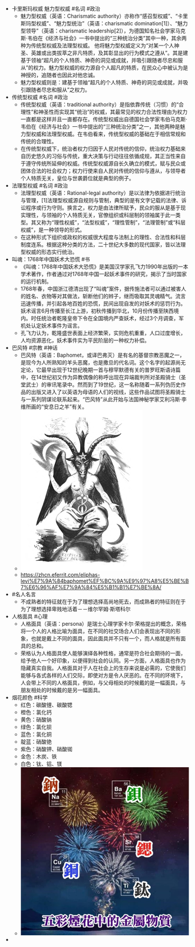 - 卡里斯玛权威 魅力型权威 #名词 #政治
	- 魅力型权威（英语：Charismatic authority）亦称作“感召型权威”、“卡里斯玛型权威”、“魅力型统治”（英语：charismatic domination[1]）、“魅力型领导”（英语：charismatic leadership[2]），为德国知名社会学家马克斯·韦伯在《经济与社会》一书中提出的“三种统治分类”其中一种，其余两种为传统型权威及法理型权威。 他将魅力型权威定义为“对某一个人神圣、英雄或出类拔萃之非凡特质，及其彰显出的行为模式之遵从”。其是建基于领袖“超凡的个人特质、神奇的洞见或成就，并吸引跟随者尽忠和服从”的权力。魅力型权威的权力源自个人超凡的特质，在民众心中被认为是神授的，追随者也因此对他忠诚。
	- 魅力型权威则是：建基于领袖“超凡的个人特质、神奇的洞见或成就，并吸引跟随者尽忠和服从”之权力。
- 传统型权威 #名词 #政治
	- 传统型权威（英语：traditional authority）是指依靠传统（习惯）的“合理性”和神圣性而实现其“统治”的权威，其最常见的权力合法性理由为权力一直都是这样并且一直都存在。传统型权威出自德国社会学家韦伯马克斯·韦伯在《经济与社会》一书中提出的“三种统治分类”之一，其他两种是魅力型权威和法理型权威。在韦伯看来，传统型权威的基础在于相信常规和传统的合理性。
	- 在传统型权威下，统治者权力归因于人民对传统的信仰，统治权力基础来自历史悠久的习俗与传统，重大决策与行动往往依循成规，其正当性来自于遵守传统所延伸的权威。传统型权威源自长久确立的模式，赋与民众或团体合法的社会权力；权力行使来自人民对传统的信仰与遵从，与领导者个人特质无关，皇位与世袭爵位就是典型的例子。
- 法理型权威 #名词 #政治
	- 法理型权威（英语：Rational-legal authority）是以法律为依据进行统治与管理，[1]法理型权威源自规则与管制，典型的是有文字记载的法律、诉讼程序或行为守则。换言之，权力是由法律所赋予，民众的服从是基于现实理性，与领袖的个人特质无关，官僚组织或科层制的领袖属于此一类型。其又称为“理性权威”，“法型权威”，“理性管制”，“法理管制”或“科层权威”，是一种领导的形式。
	- 在这种形式下组织或政权的权威很大程度与法制上的理性、合法性和科层制度连系。根据这种分类的方法，二十世纪大多数的现代国家，皆以法理型权威的形态实行统治。
- 叫魂：1768年中国妖术大恐慌 #书
	- 《叫魂：1768年中国妖术大恐慌》是美国汉学家孔飞力1990年出版的一本学术著作，作者通过对1768年中国一起妖术事件的研究，揭示了当时国家的运行机制。
	- 1768年春，中国浙江德清出现了“叫魂”案件，据传施法者可以通过被害人的姓名、衣物等对其做法，斩断他们的辫子，继而吸取其灵魂精气。流言迅速传播，并引起各地百姓的恐慌，民间出现自发的对妖术的惩罚行为。妖术谣言6月传播至长江上游，初秋传播到华北，10月份传播至陕西境内。时任统治者乾隆皇帝下令在全国境内严查妖术，经过3个月调查，军机处认定妖术事件为谣言。
	- 孔飞力认为，乾隆盛世表面上经济繁荣，实则危机重重，人口过度增长，人均资源恶化，妖术事件实为平民阶层的一种权力补偿。
- 巴风特 #宗教 #神话
	- 巴风特（英语：Baphomet，或译巴弗灭）是有名的基督宗教恶魔之一，是现今为人所熟知的羊头恶魔，也是撒旦的代名词。这个名字的起源尚无定论，它最早出现于12世纪晚期一首与穆罕默德有关的普罗旺斯语诗篇中，在14世纪初又作为异教偶像的称呼出现在异端裁判所对圣殿骑士（圣堂武士）的审讯笔录中。然而到了19世纪，这一名称随着一系列伪历史作品的出版又进入了以英语为母语的人们的视线，这些作品试图将圣殿骑士与一系列阴谋论联系起来。“巴风特”从此开始与法国神秘学家艾利冯斯·李维所画的“安息日之羊”有关。
	- ![image.png](../assets/image_1663122548392_0.png)
	- https://zhcn.eferrit.com/eliphas-levi%E7%9A%84baphomet%EF%BC%9A%E9%97%A8%E5%BE%B7%E6%96%AF%E7%9A%84%E5%B1%B1%E7%BE%8A/
- #名人名言
	- 不成熟者的特征就在于为了理想选择高尚地死去，而成熟者的特征则在于为了理想选择卑贱地活着－－维尔罕姆·斯塔科尔
- 人格面具 #心理
	- 人格面具（英语：persona）是瑞士心理学家卡尔·荣格提出的概念，荣格将一个人的人格比喻为面具，在不同的社交场合人们会表现出不同的形象，也就是戴上不同的面具，因此面具并不只有一个，而人格就是所有面具的总和。
	- 荣格认为人格面具使人能够演绎各种性格，通常是符合社会期待的一面，给予他人一个好印象，以便得到社会的认同。另一方面，人格面具也作为隐藏真实自我。人格面具对于人在社会上的生存来说是必需的，它使我们能够与各式各样的人们交际，即使对方是令人厌恶的。在不同的环境下，人会带上不同的人格面具，例如，与父母相处的时候戴的是一幅面具，与朋友相处的时候戴的是另一幅面具。
- 烟花颜色 #科学
	- 红色：碳酸锂、碳酸锶
	- 橙色：氯化钙
	- 黄色：硝酸钠
	- 绿色：氯化钡
	- 蓝色：氯化铜
	- 靛蓝：硝酸铯
	- 紫色：硝酸钾、硝酸铷
	- 金色：木炭、铁
	- 白色：钛、铝、镁
	- ![image.png](../assets/image_1663123061103_0.png)
-